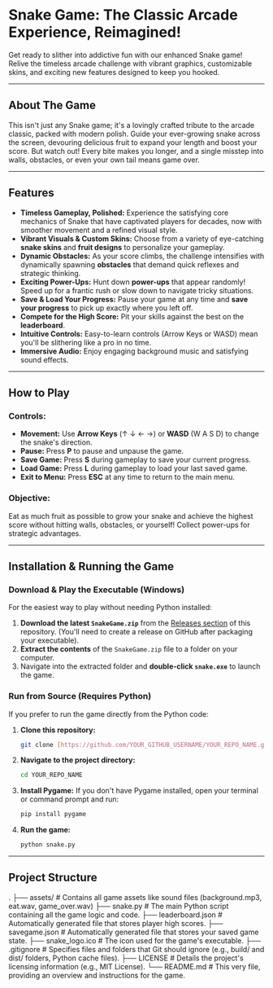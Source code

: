 # Snake Game: The Classic Arcade Experience, Reimagined!

Get ready to slither into addictive fun with our enhanced Snake game! Relive the timeless arcade challenge with vibrant graphics, customizable skins, and exciting new features designed to keep you hooked.

---

## About The Game

This isn't just any Snake game; it's a lovingly crafted tribute to the arcade classic, packed with modern polish. Guide your ever-growing snake across the screen, devouring delicious fruit to expand your length and boost your score. But watch out! Every bite makes you longer, and a single misstep into walls, obstacles, or even your own tail means game over.

---

## Features

* **Timeless Gameplay, Polished:** Experience the satisfying core mechanics of Snake that have captivated players for decades, now with smoother movement and a refined visual style.
* **Vibrant Visuals & Custom Skins:** Choose from a variety of eye-catching **snake skins** and **fruit designs** to personalize your gameplay.
* **Dynamic Obstacles:** As your score climbs, the challenge intensifies with dynamically spawning **obstacles** that demand quick reflexes and strategic thinking.
* **Exciting Power-Ups:** Hunt down **power-ups** that appear randomly! Speed up for a frantic rush or slow down to navigate tricky situations.
* **Save & Load Your Progress:** Pause your game at any time and **save your progress** to pick up exactly where you left off.
* **Compete for the High Score:** Pit your skills against the best on the **leaderboard**.
* **Intuitive Controls:** Easy-to-learn controls (Arrow Keys or WASD) mean you'll be slithering like a pro in no time.
* **Immersive Audio:** Enjoy engaging background music and satisfying sound effects.

---

## How to Play

### Controls:
* **Movement:** Use **Arrow Keys** (↑ ↓ ← →) or **WASD** (W A S D) to change the snake's direction.
* **Pause:** Press **P** to pause and unpause the game.
* **Save Game:** Press **S** during gameplay to save your current progress.
* **Load Game:** Press **L** during gameplay to load your last saved game.
* **Exit to Menu:** Press **ESC** at any time to return to the main menu.

### Objective:
Eat as much fruit as possible to grow your snake and achieve the highest score without hitting walls, obstacles, or yourself! Collect power-ups for strategic advantages.

---

## Installation & Running the Game

### Download & Play the Executable (Windows)

For the easiest way to play without needing Python installed:

1.  **Download the latest `SnakeGame.zip`** from the [Releases section](https://github.com/YOUR_GITHUB_USERNAME/YOUR_REPO_NAME/releases) of this repository. (You'll need to create a release on GitHub after packaging your executable).
2.  **Extract the contents** of the `SnakeGame.zip` file to a folder on your computer.
3.  Navigate into the extracted folder and **double-click `snake.exe`** to launch the game.

### Run from Source (Requires Python)

If you prefer to run the game directly from the Python code:

1.  **Clone this repository:**
    ```bash
    git clone [https://github.com/YOUR_GITHUB_USERNAME/YOUR_REPO_NAME.git](https://github.com/YOUR_GITHUB_USERNAME/YOUR_REPO_NAME.git)
    ```
2.  **Navigate to the project directory:**
    ```bash
    cd YOUR_REPO_NAME
    ```
3.  **Install Pygame:** If you don't have Pygame installed, open your terminal or command prompt and run:
    ```bash
    pip install pygame
    ```
4.  **Run the game:**
    ```bash
    python snake.py
    ```

---

## Project Structure

.
├── assets/                 # Contains all game assets like sound files (background.mp3, eat.wav, game_over.wav)
├── snake.py                # The main Python script containing all the game logic and code.
├── leaderboard.json        # Automatically generated file that stores player high scores.
├── savegame.json           # Automatically generated file that stores your saved game state.
├── snake_logo.ico          # The icon used for the game's executable.
├── .gitignore              # Specifies files and folders that Git should ignore (e.g., build/ and dist/ folders, Python cache files).
├── LICENSE                 # Details the project's licensing information (e.g., MIT License).
└── README.md               # This very file, providing an overview and instructions for the game.
